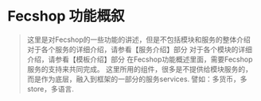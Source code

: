 Fecshop 功能概叙
================

> 这里是对Fecshop的一些功能的讲述，但是不包括模块和服务的整体介绍
> 对于各个服务的详细介绍，请参看【服务介绍】部分
> 对于各个模块的详细介绍，请参看【模板介绍】部分
> 在Fecshop功能概述里面，需要Fecshop服务的支持来共同完成。
这里所用的组件，很多是不提供给模块服务的，
而是作为底层，融入到框架的一部分的服务services.
譬如：多货币，多store，多语言.



